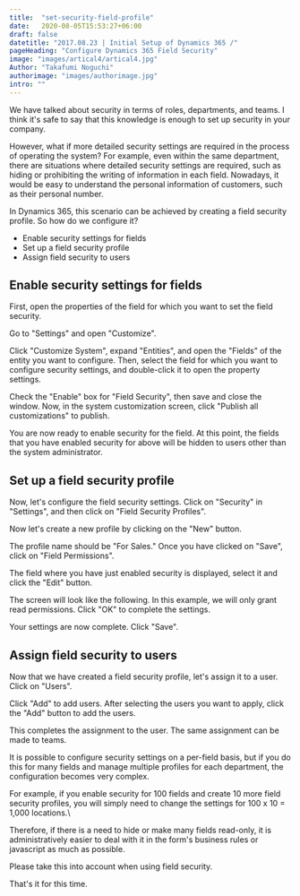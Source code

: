 ```yaml
---
title:  "set-security-field-profile"
date:   2020-08-05T15:53:27+06:00
draft: false
datetitle: "2017.08.23 | Initial Setup of Dynamics 365 /"
pageHeading: "Configure Dynamics 365 Field Security"
image: "images/artical4/artical4.jpg"
Author: "Takafumi Noguchi"
authorimage: "images/authorimage.jpg"
intro: ""
---
```

<!-- Intro  -->
We have talked about security in terms of roles, departments, and teams. I think it's safe to say that this knowledge is enough to set up security in your company.

However, what if more detailed security settings are required in the process of operating the system? For example, even within the same department, there are situations where detailed security settings are required, such as hiding or prohibiting the writing of information in each field. Nowadays, it would be easy to understand the personal information of customers, such as their personal number.

In Dynamics 365, this scenario can be achieved by creating a field security profile. So how do we configure it?

<!-- Table Of Content -->
* Enable security settings for fields
* Set up a field security profile
* Assign field security to users

## Enable security settings for fields
First, open the properties of the field for which you want to set the field security.

Go to "Settings" and open "Customize".
<!-- Image= customize.png -->

Click "Customize System", expand "Entities", and open the "Fields" of the entity you want to configure. Then, select the field for which you want to configure security settings, and double-click it to open the property settings.
<!-- Image= customize1.png -->

Check the "Enable" box for "Field Security", then save and close the window. Now, in the system customization screen, click "Publish all customizations" to publish.
<!-- Image= customize2.png -->

You are now ready to enable security for the field. At this point, the fields that you have enabled security for above will be hidden to users other than the system administrator.

## Set up a field security profile
Now, let's configure the field security settings. Click on "Security" in "Settings", and then click on "Field Security Profiles".
<!-- Image= customize3.png -->
Now let's create a new profile by clicking on the "New" button.

The profile name should be "For Sales." Once you have clicked on "Save", click on "Field Permissions".
<!-- Image= customize4.png -->

The field where you have just enabled security is displayed, select it and click the "Edit" button.
<!-- Image= customize5.png -->

The screen will look like the following. In this example, we will only grant read permissions. Click "OK" to complete the settings.
<!-- Image= customize6.png -->

Your settings are now complete. Click "Save".

## Assign field security to users
Now that we have created a field security profile, let's assign it to a user. Click on "Users".
<!-- Image= customize7.png -->
Click "Add" to add users. After selecting the users you want to apply, click the "Add" button to add the users.
<!-- Image= customize8.png -->
This completes the assignment to the user. The same assignment can be made to teams.
<!-- Image= customize9.png -->

It is possible to configure security settings on a per-field basis, but if you do this for many fields and manage multiple profiles for each department, the configuration becomes very complex.

For example, if you enable security for 100 fields and create 10 more field security profiles, you will simply need to change the settings for 100 x 10 = 1,000 locations.\

Therefore, if there is a need to hide or make many fields read-only, it is administratively easier to deal with it in the form's business rules or javascript as much as possible.

Please take this into account when using field security.

That's it for this time.